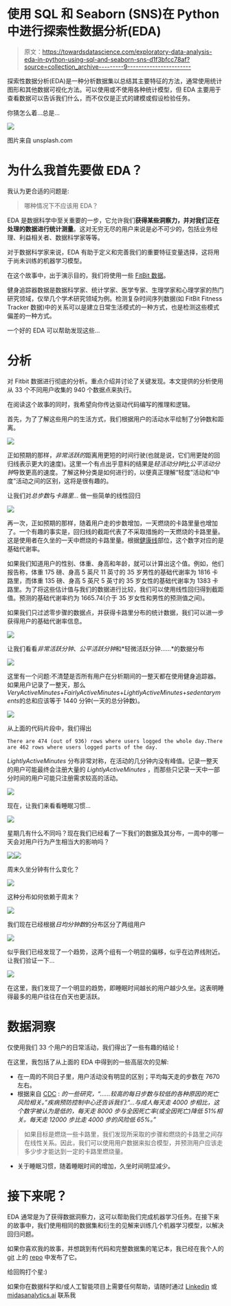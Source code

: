 # 使用 SQL 和 Seaborn (SNS)在 Python 中进行探索性数据分析(EDA)

> 原文：<https://towardsdatascience.com/exploratory-data-analysis-eda-in-python-using-sql-and-seaborn-sns-d1f3bfcc78af?source=collection_archive---------9----------------------->

探索性数据分析(EDA)是一种分析数据集以总结其主要特征的方法，通常使用统计图形和其他数据可视化方法。可以使用或不使用各种统计模型，但 EDA 主要用于查看数据可以告诉我们什么，而不仅仅是正式的建模或假设检验任务。

你猜怎么着…总是…

![](img/c5618d1b4e79f24ed191ac7fa2bc109c.png)

图片来自 unsplash.com

# 为什么我首先要做 EDA？

我认为更合适的问题是:

> 哪种情况下不应该用 EDA？

EDA 是数据科学中至关重要的一步，它允许我们**获得某些洞察力，并对我们正在处理的数据进行统计测量**。这对无穷无尽的用户来说是必不可少的，包括业务经理、利益相关者、数据科学家等等。

对于数据科学家来说，EDA 有助于定义和完善我们的重要特征变量选择，这将用于尚未训练的机器学习模型。

在这个故事中，出于演示目的，我们将使用一些 [FitBit 数据](https://github.com/quaesito/ml-fitbit/tree/main/data)。

健身追踪器数据是数据科学家、统计学家、医学专家、生理学家和心理学家的热门研究领域，仅举几个学术研究领域为例。检测复杂时间序列数据(如 FitBit Fitness Tracker 数据)中的关系可以是建立日常生活模式的一种方式，也是检测这些模式偏差的一种方式。

一个好的 EDA 可以帮助发现这些…

# 分析

对 Fitbit 数据进行彻底的分析。重点介绍并讨论了关键发现。本文提供的分析使用从 33 个不同用户收集的 940 个数据点来执行。

在阅读这个故事的同时，我希望向你传达驱动代码编写的推理和逻辑。

首先，为了了解这些用户的生活方式，我们根据用户的活动水平绘制了分钟数和距离。

![](img/78757276063d4c3792cec4e3b1a2a652.png)

正如预期的那样，*非常活跃的*距离用更短的时间行驶(也就是说，它们用更陡的回归线表示更大的速度)。这里一个有点出乎意料的结果是*轻活动分钟*比*公平活动分钟*导致更高的速度。了解这种分类是如何进行的，以便真正理解“轻度”活动和“中度”活动之间的区别，这将是很有趣的。

让我们对*总步数*与*卡路里…* 做一些简单的线性回归

![](img/b33d2223a013632db214d788d37484f5.png)

再一次，正如预期的那样，随着用户走的步数增加，一天燃烧的卡路里量也增加了。一个有趣的事实是，回归线的截距代表了不采取措施的一天燃烧的卡路里量。这是使用者在久坐的一天中燃烧的卡路里量。根据[健康线](http://healthline.com)部位，这个数字对应的是基础代谢率。

如果我们知道用户的性别、体重、身高和年龄，就可以计算出这个值。例如，他们报告称，体重 175 磅、身高 5 英尺 11 英寸的 35 岁男性的基础代谢率为 1816 卡路里，而体重 135 磅、身高 5 英尺 5 英寸的 35 岁女性的基础代谢率为 1383 卡路里。为了将这些估计值与我们的数据进行比较，我们可以使用线性回归得到截距值。预测的基础代谢率约为 1665.74(介于 35 岁女性和男性的预测值之间)。

如果我们只过滤零步骤的数据点，并获得卡路里分布的统计数据，我们可以进一步获得用户的基础代谢率信息。

![](img/284e8d0376552011aee4198822255d4e.png)

让我们看看*非常活跃分钟*、*公平活跃分钟*和*轻微活跃分钟……*的数据分布

![](img/95ca40d498de2a3774d25de126d192c1.png)

这里有一个问题:不清楚是否所有用户在分析期间的一整天都在使用健身追踪器。如果用户记录了一整天，那么*VeryActiveMinutes*+*FairlyActiveMinutes*+*LightlyActiveMinutes*+*sedentaryments*的总和应该等于 1440 分钟(一天的总分钟数)。

![](img/883611851fdf30144bdb847bd86cc3bb.png)

从上面的代码片段中，我们得出

```
There are 474 (out of 936) rows where users logged the whole day.There are 462 rows where users logged parts of the day.
```

*LightlyActiveMinutes* 分布非常对称，在活动的几分钟内没有峰值。记录一整天的用户可能最终会注册大量的 *LightlyActiveMinutes* ，而那些只记录一天中一部分时间的用户可能只注册需求较高的活动。

![](img/32a87219f74810e7952528a79a74bf0a.png)

现在，让我们来看看睡眠习惯…

![](img/408490df90dd2b66aa04a99b10f1b63a.png)

星期几有什么不同吗？现在我们已经看了一下我们的数据及其分布，一周中的哪一天会对用户行为产生相当大的影响吗？

![](img/273ae50bda1d4717b50d9042deda415a.png)![](img/fb9214f2121e9b1c9f33e77dbd917ac6.png)

周末久坐分钟有什么变化？

![](img/4a6261f069f90d800e77c13128098902.png)

这种分布如何依赖于周末？

![](img/c2d2689d83c2ff8e9ea5ab9f114a7f44.png)

我们现在已经根据*日均分钟数*的分布区分了两组用户

![](img/11029aef01977364832c6f26c527fdd3.png)

似乎我们已经发现了一个趋势，这两个组有一个明显的偏移，似乎在边界线附近。让我们验证一下…

![](img/51131c9f4193acf379f503e341c4e8ab.png)

在这里，我们发现了一个明显的趋势，即睡眠时间越长的用户越少久坐。这表明睡得最多的用户往往在白天也更活跃。

# 数据洞察

仅使用我们 33 个用户的日常活动，我们得出了一些有趣的结论！

在这里，我包括了从上面的 EDA 中得到的一些高层次的见解:

*   在一周的不同日子里，用户活动没有明显的区别；平均每天走的步数在 7670 左右。
*   根据来自 [CDC](https://www.cdc.gov/prc/index.htm) : *的一些研究，“……较高的每日步数与较低的各种原因的死亡风险相关。”*疾病预防控制中心还告诉我们:*“…与成人每天走 4000 步相比，这个数字被认为是低的，每天走 8000 步与全因死亡率(或全因死亡)降低 51%相关。每天走 12000 步比走 4000 步的风险低 65%。”*

> 如果目标是燃烧一些卡路里，我们发现所采取的步骤和燃烧的卡路里之间存在线性关系。因此，我们可以使用用户数据来拟合模型，并预测用户应该走多少步才能达到一定的卡路里燃烧量。

*   关于睡眠习惯，随着睡眠时间的增加，久坐时间明显减少。

# 接下来呢？

EDA 通常是为了获得数据洞察力，这可以帮助我们完成机器学习任务。在接下来的故事中，我们使用相同的数据集和衍生的见解来训练几个机器学习模型，以解决回归问题。

</solution-of-a-regression-problem-with-machine-learning-in-python-using-sklearn-and-xgboost-and-ea19afdfc067>  

如果你喜欢我的故事，并想跳到有代码和完整数据集的笔记本，我已经在我个人的 [git](https://github.com/quaesito) 上的 [repo](https://github.com/quaesito/ml-fitbit) 中发布了它。

给回购打个星:)

如果你在数据科学和/或人工智能项目上需要任何帮助，请随时通过 [Linkedin](https://www.linkedin.com/in/micheledefilippo/) 或 [midasanalytics.ai](http://midasanalytics.ai) 联系我